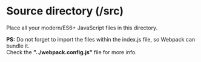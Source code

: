 # Source directory (/src)

Place all your modern/ES6+ JavaScript files in this directory. 

**PS:** Do not forget to import the files within the index.js file, so Webpack can bundle it.  
Check the **"../webpack.config.js"** file for more info.
